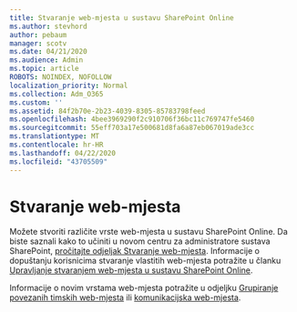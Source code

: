 ```yaml
---
title: Stvaranje web-mjesta u sustavu SharePoint Online
ms.author: stevhord
author: pebaum
manager: scotv
ms.date: 04/21/2020
ms.audience: Admin
ms.topic: article
ROBOTS: NOINDEX, NOFOLLOW
localization_priority: Normal
ms.collection: Adm_O365
ms.custom: ''
ms.assetid: 84f2b70e-2b23-4039-8305-85783798feed
ms.openlocfilehash: 4bee3969290f2c910706f36bc11c769747fe5460
ms.sourcegitcommit: 55eff703a17e500681d8fa6a87eb067019ade3cc
ms.translationtype: MT
ms.contentlocale: hr-HR
ms.lasthandoff: 04/22/2020
ms.locfileid: "43705509"
---
```

# <a name="create-a-site"></a>Stvaranje web-mjesta

Možete stvoriti različite vrste web-mjesta u sustavu SharePoint Online. Da biste saznali kako to učiniti u novom centru za administratore sustava SharePoint, [pročitajte odjeljak Stvaranje web-mjesta](https://go.microsoft.com/fwlink/?linkid=866295). Informacije o dopuštanju korisnicima stvaranje vlastitih web-mjesta potražite u članku [Upravljanje stvaranjem web-mjesta u sustavu SharePoint Online](https://go.microsoft.com/fwlink/?linkid=866296).
 
Informacije o novim vrstama web-mjesta potražite u odjeljku [Grupiranje povezanih timskih web-mjesta](https://go.microsoft.com/fwlink/?linkid=866292) ili [komunikacijska web-mjesta](https://go.microsoft.com/fwlink/?linkid=866294).
    


